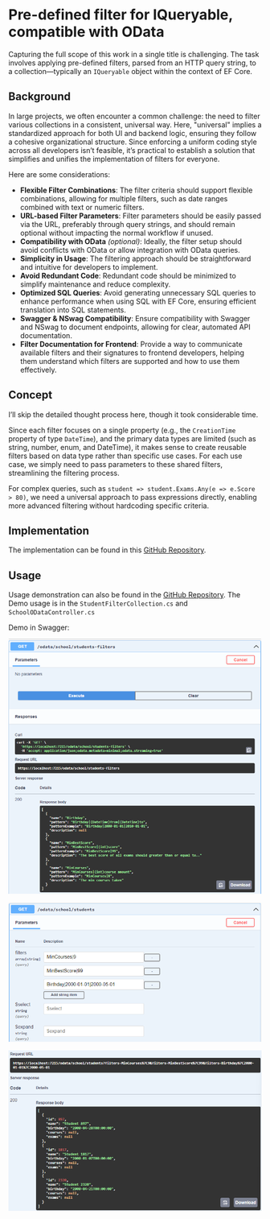 # Pre-defined filter for IQueryable, compatible with OData

Capturing the full scope of this work in a single title is challenging. The task involves applying pre-defined filters, parsed from an HTTP query string, to a collection—typically an `IQueryable` object within the context of EF Core.

## Background

In large projects, we often encounter a common challenge: the need to filter various collections in a consistent, universal way. Here, "universal" implies a standardized approach for both UI and backend logic, ensuring they follow a cohesive organizational structure. Since enforcing a uniform coding style across all developers isn’t feasible, it’s practical to establish a solution that simplifies and unifies the implementation of filters for everyone.

Here are some considerations:

- **Flexible Filter Combinations**: The filter criteria should support flexible combinations, allowing for multiple filters, such as date ranges combined with text or numeric filters.
- **URL-based Filter Parameters**: Filter parameters should be easily passed via the URL, preferably through query strings, and should remain optional without impacting the normal workflow if unused.
- **Compatibility with OData** *(optional)*: Ideally, the filter setup should avoid conflicts with OData or allow integration with OData queries.
- **Simplicity in Usage**: The filtering approach should be straightforward and intuitive for developers to implement.
- **Avoid Redundant Code**: Redundant code should be minimized to simplify maintenance and reduce complexity.
- **Optimized SQL Queries**: Avoid generating unnecessary SQL queries to enhance performance when using SQL with EF Core, ensuring efficient translation into SQL statements.
- **Swagger & NSwag Compatibility**: Ensure compatibility with Swagger and NSwag to document endpoints, allowing for clear, automated API documentation.
- **Filter Documentation for Frontend**: Provide a way to communicate available filters and their signatures to frontend developers, helping them understand which filters are supported and how to use them effectively.

## Concept

I’ll skip the detailed thought process here, though it took considerable time.

Since each filter focuses on a single property (e.g., the `CreationTime` property of type `DateTime`), and the primary data types are limited (such as string, number, enum, and DateTime), it makes sense to create reusable filters based on data type rather than specific use cases. For each use case, we simply need to pass parameters to these shared filters, streamlining the filtering process.

For complex queries, such as `student => student.Exams.Any(e => e.Score > 80)`, we need a universal approach to pass expressions directly, enabling more advanced filtering without hardcoding specific criteria.

## Implementation

The implementation can be found in this [GitHub Repository](https://github.com/idea-lei/PredefinedFilterDemo).

## Usage

Usage demonstration can also be found in the [GitHub Repository](https://github.com/idea-lei/PredefinedFilterDemo). The Demo usage is in the `StudentFilterCollection.cs` and `SchoolODataController.cs`

Demo in Swagger:

![filters](./filters.png)

![filterSettings](./filterSettings.png)

![filterResult](./filterResult.png)